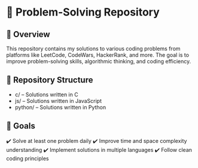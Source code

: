 # 🚀 Problem-Solving Repository
## 📌 Overview
This repository contains my solutions to various coding problems from platforms like LeetCode, CodeWars, HackerRank, and more. The goal is to improve problem-solving skills, algorithmic thinking, and coding efficiency.

## 📂 Repository Structure
- c/ – Solutions written in C
- js/ – Solutions written in JavaScript
- python/ – Solutions written in Python

## 🎯 Goals
✔️ Solve at least one problem daily
✔️ Improve time and space complexity understanding
✔️ Implement solutions in multiple languages
✔️ Follow clean coding principles